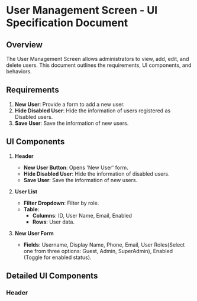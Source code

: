 # User Management Screen - UI Specification Document

## Overview
The User Management Screen allows administrators to view, add, edit, and delete users. This document outlines the requirements, UI components, and behaviors.

## Requirements
1. **New User**: Provide a form to add a new user.
2. **Hide Disabled User**: Hide the information of users registered as Disabled users.
3. **Save User**: Save the information of new users.

## UI Components
1. **Header**
    - **New User Button**: Opens 'New User' form.
    - **Hide Disabled User**: Hide the information of disabled users.
    - **Save User**: Save the information of new users.
    
2. **User List**
    - **Filter Dropdown**: Filter by role.
    - **Table**:
        - **Columns**: ID, User Name, Email, Enabled
        - **Rows**: User data.

3. **New User Form**
    - **Fields**: Username, Display Name, Phone, Email, User Roles(Select one from three options: Guest, Admin, SuperAdmin), Enabled (Toggle for enabled status).


## Detailed UI Components

### Header
